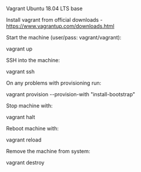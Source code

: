 Vagrant Ubuntu 18.04 LTS base

Install vagrant from official downloads - https://www.vagrantup.com/downloads.html

Start the machine (user/pass: vagrant/vagrant):

vagrant up

SSH into the machine:

vagrant ssh

On any problems with provisioning run:

vagrant provision --provision-with "install-bootstrap"

Stop machine with:

vagrant halt

Reboot machine with:

vagrant reload

Remove the machine from system:

vagrant destroy
